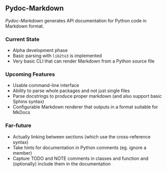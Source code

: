 ## Pydoc-Markdown

_Pydoc-Markdown_ generates API documentation for Python code in Markdown format.

### Current State

* Alpha development phase
* Basic parsing with `lib2to3` is implemented
* Very basic CLI that can render Markdown from a Python source file

### Upcoming Features

* Usable command-line interface
* Ability to parse whole packages and not just single files
* Parse docstrings to produce proper markdown (and also support basic Sphinx syntax)
* Configurable Markdown renderer that outputs in a format suitable for MkDocs

### Far-future

* Actually linking between sections (which use the cross-reference syntax)
* Take hints for documentation in Python comments (eg. ignore a member)
* Capture TODO and NOTE comments in classes and function and (optionally)
  include them in the documentation
